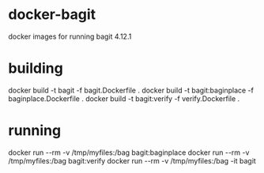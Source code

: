 # docker-bagit
docker images for running bagit 4.12.1

# building
docker build -t bagit -f bagit.Dockerfile .
docker build -t bagit:baginplace -f baginplace.Dockerfile .
docker build -t bagit:verify -f verify.Dockerfile .


# running
docker run --rm -v /tmp/myfiles:/bag  bagit:baginplace
docker run --rm -v /tmp/myfiles:/bag  bagit:verify
docker run --rm -v /tmp/myfiles:/bag -it  bagit
